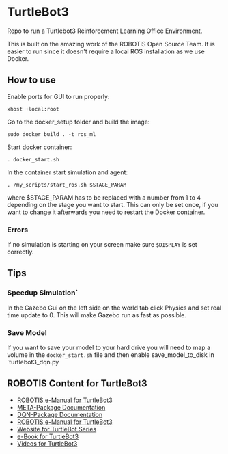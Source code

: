 # TurtleBot3

Repo to run a Turtlebot3 Reinforcement Learning Office Environment.

This is built on the amazing work of the ROBOTIS Open Source Team. It is easier 
to run since it doesn't require a local ROS installation as we use Docker.

## How to use
Enable ports for GUI to run properly:

`xhost +local:root`

Go to the docker_setup folder and build the image:

`sudo docker build . -t ros_ml`

Start docker container:

`. docker_start.sh`

In the container start simulation and agent:

`. /my_scripts/start_ros.sh $STAGE_PARAM`

where $STAGE_PARAM has to be replaced with a number from 1 to 4 depending on
the stage you want to start. This can only be set once, if you want to change it
afterwards you need to restart the Docker container.

### Errors
If no simulation is starting on your screen make sure `$DISPLAY` is set correctly.


## Tips 
### Speedup Simulation`

In the Gazebo Gui on the left side on the world tab click Physics and set real time update to 0.
This will make Gazebo run as fast as possible.

### Save Model


If you want to save your model to your hard drive you will need to map a volume
in the `docker_start.sh` file and then enable save_model_to_disk in `turtlebot3_dqn.py

## ROBOTIS Content for TurtleBot3
- [ROBOTIS e-Manual for TurtleBot3](http://turtlebot3.robotis.com/)
- [META-Package Documentation](http://wiki.ros.org/turtlebot3_machine_learning)
- [DQN-Package Documentation](http://wiki.ros.org/turtlebot3_dqn)
- [ROBOTIS e-Manual for TurtleBot3](http://turtlebot3.robotis.com/)
- [Website for TurtleBot Series](http://www.turtlebot.com/)
- [e-Book for TurtleBot3](https://community.robotsource.org/t/download-the-ros-robot-programming-book-for-free/51/)
- [Videos for TurtleBot3](https://www.youtube.com/playlist?list=PLRG6WP3c31_XI3wlvHlx2Mp8BYqgqDURU)
